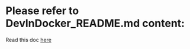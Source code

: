 # Please refer to DevInDocker_README.md content:
Read this doc [here](https://github.com/zhouxiaoisme/docker-pytorch/blob/master/DevInDocker_README.md) 